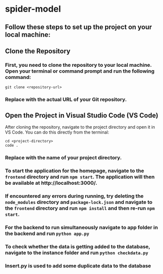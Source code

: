 # spider-model

## Follow these steps to set up the project on your local machine:

## Clone the Repository
### First, you need to clone the repository to your local machine. Open your terminal or command prompt and run the following command:

```
git clone <repository-url>

```
### Replace <repository-url> with the actual URL of your Git repository.

## Open the Project in Visual Studio Code (VS Code)
After cloning the repository, navigate to the project directory and open it in VS Code. You can do this directly from the terminal:

```
cd <project-directory>
code .
```
### Replace <project-directory> with the name of your project directory.

### To start the application for the homepage, navigate to the `frontend` directory and run `npm start`. The application will then be available at http://localhost:3000/.

### If encountered any errors during running, try deleting the `node_modules` directory and `package-lock.json` and navigate to the `frontend` directory and run `npm install` and then re-run `npm start`.

### For the backend to run simultaneously navigate to app folder in the backend and run `python app.py`

### To check whether the data is getting added to the database, navigate to the instance folder and run `python checkdata.py`

### Insert.py is used to add some duplicate data to the database
